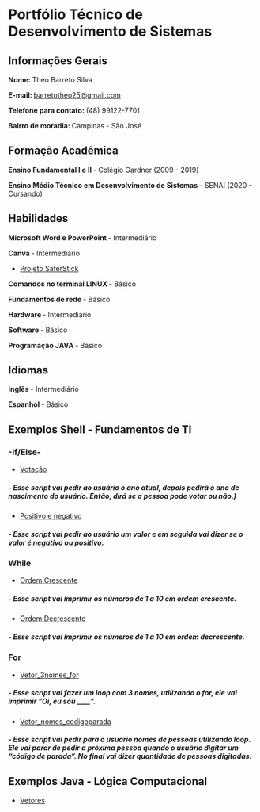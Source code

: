 # Portfólio Técnico de Desenvolvimento de Sistemas
## <b> Informações Gerais </b>
<b> Nome: </b> Théo Barreto Silva 

<b> E-mail: </b> barretotheo25@gmail.com

<b> Telefone para contato: </b> (48) 99122-7701

<b> Bairro de moradia: </b> Campinas - São José

## <b> Formação Acadêmica </b>

<b> Ensino Fundamental I e II </B> - Colégio Gardner (2009 - 2019)

<b> Ensino Médio Técnico em Desenvolvimento de Sistemas </B> – SENAI (2020 - Cursando)

## <b> Habilidades </b>

<B> Microsoft Word e PowerPoint </B> - Intermediário

<B> Canva </B> - Intermediário

* [Projeto SaferStick](https://www.canva.com/design/DAD-_bzutJQ/dnkp3kfD5nquaJCBHQ62hw/watch?utm_content=DAD-_bzutJQ&utm_campaign=designshare&utm_medium=link&utm_source=sharebutton)

<B> Comandos no terminal LINUX </B> - Básico

<B> Fundamentos de rede </B> - Básico

<B> Hardware </B> - Intermediário

<B> Software </B> - Básico

<B> Programação JAVA </B> - Básico

## <b> Idiomas </b>

<b> Inglês </b> - Intermediário

<b> Espanhol </b> - Básico

## <b> Exemplos Shell - Fundamentos de TI </b>

### <b> -If/Else- </b>

* [Votação](/barretotheo25/Portfolio-Tecnico-2B/blob/main/FundamentosTI/exemplos/votação.sh)
##### - Esse script vai pedir ao usuário o ano atual, depois pedirá o ano de nascimento do usuário. Então, dirá se a pessoa pode votar ou não.)

* [Positivo e negativo](FundamentosTI\exemplos\positivo_negativo.sh)
##### - Esse script vai pedir ao usuário um valor e em seguida vai dizer se o valor é negativo ou positivo.

### <b> While </b>

* [Ordem Crescente](FundamentosTI\exemplos\ordem_crescente.sh)
##### - Esse script vai imprimir os números de 1 a 10 em ordem crescente.

* [Ordem Decrescente](FundamentosTI\exemplos\ordem_decrescente.sh)
##### - Esse script vai imprimir os números de 1 a 10 em ordem decrescente.

### <b> For </b>

* [Vetor_3nomes_for](FundamentosTI\exemplos\vetor_3nomes_for.sh)
##### - Esse script vai fazer um loop com 3 nomes, utilizando o for, ele vai imprimir "Oi, eu sou ____".

* [Vetor_nomes_codigoparada](\FundamentosTI\exemplos\vetor_nomes_codigoparada.sh)
##### - Esse script vai pedir para o usuário nomes de pessoas utilizando loop. Ele vai parar de pedir a próxima pessoa quando o usuário digitar um “código de parada”. No final vai dizer quantidade de pessoas digitadas.

## <b> Exemplos Java - Lógica Computacional </b>

* [Vetores](\Portfolio_2B\Portfolio-Tecnico-2B\LogicaComputacional\exemplos\Vetores.java)